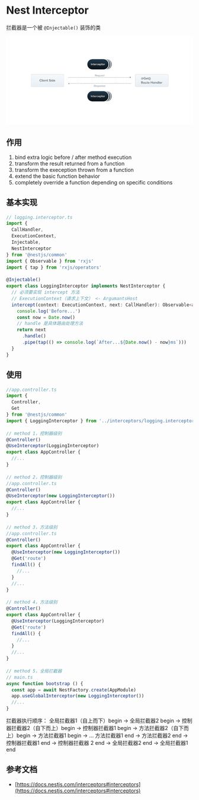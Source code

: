 # Nest Interceptor

拦截器是一个被 `@Injectable()` 装饰的类

![Nest Interceptor](../public/images/52ab966070a98d4eb3902e5a0f83eee0fb82d3bb7e1257c27ed86a509b738d3a.png)  

## 作用
1. bind extra logic before / after method execution
2. transform the result returned from a function
3. transform the exeception thrown from a function
4. extend the basic function behavior
5. completely override a function depending on specific conditions

## 基本实现
```ts
// logging.interceptor.ts
import {
  CallHandler,
  ExecutionContext,
  Injectable,
  NestInterceptor
} from '@nestjs/common'
import { Observable } from 'rxjs'
import { tap } from 'rxjs/operators'

@Injectable()
export class LoggingInterceptor implements NestInterceptor {
  // 必须要实现 intercept 方法
  // ExecutionContext（请求上下文） <- ArgumantsHost
  intercept(context: ExecutionContext, next: CallHandler): Observable<any> {
    console.log('Before...')
    const now = Date.now()
    // handle 是具体路由处理方法
    return next
      .handle()
      .pipe(tap(() => console.log(`After...${Date.now() - now}ms`)))
  }
}
```

## 使用
```ts
//app.controller.ts
import {
  Controller,
  Get
} from '@nestjs/common'
import { LoggingInterceptor } from '../interceptors/logging.interceptor.ts'

// method 1，控制器级别
@Controller()
@UseInterceptor(LoggingInterceptor)
export class AppController {
  //...
}

// method 2，控制器级别
//app.controller.ts
@Controller()
@UseInterceptor(new LoggingInterceptor())
export class AppController {
  //...
}

// method 3，方法级别
//app.controller.ts
@Controller()
export class AppController {
  @UseInterceptor(new LoggingInterceptor())
  @Get('route')
  findAll() {
    //...
  }
  //...
}

// method 4，方法级别
@Controller()
export class AppController {
  @UseInterceptor(LoggingInterceptor)
  @Get('route')
  findAll() {
    //...
  }
  //...
}

// method 5，全局拦截器
// main.ts
async function bootstrap () {
  const app = await NestFactory.create(AppModule)
  app.useGlobalInterceptor(new LoggingInterceptor())
  //...
}
```
拦截器执行顺序：
  全局拦截器1（自上而下）begin -> 
    全局拦截器2 begin -> 
      控制器拦截器2（自下而上）begin -> 
        控制器拦截器1 begin -> 
          方法拦截器2（自下而上）begin -> 
            方法拦截器1 begin ->
              ...
            方法拦截器1 end -> 
          方法拦截器2 end -> 
        控制器拦截器1 end -> 
      控制器拦截器 2 end -> 
    全局拦截器2 end -> 
  全局拦截器1 end

## 参考文档
- [https://docs.nestjs.com/interceptors#interceptors](https://docs.nestjs.com/interceptors#interceptors)